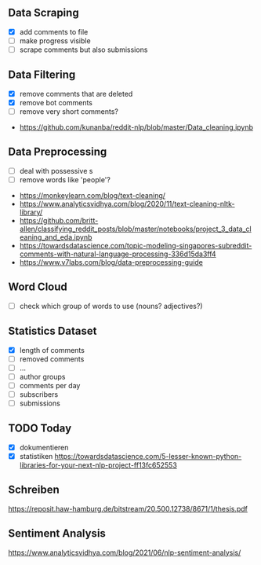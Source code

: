 ## Data Scraping ##
- [x] add comments to file
- [ ] make progress visible
- [ ] scrape comments but also submissions

## Data Filtering ##
- [x] remove comments that are deleted
- [x] remove bot comments
- [ ] remove very short comments?

* https://github.com/kunanba/reddit-nlp/blob/master/Data_cleaning.ipynb

## Data Preprocessing ##
- [ ] deal with possessive s
- [ ] remove words like 'people'?

* https://monkeylearn.com/blog/text-cleaning/
* https://www.analyticsvidhya.com/blog/2020/11/text-cleaning-nltk-library/
* https://github.com/britt-allen/classifying_reddit_posts/blob/master/notebooks/project_3_data_cleaning_and_eda.ipynb
* https://towardsdatascience.com/topic-modeling-singapores-subreddit-comments-with-natural-language-processing-336d15da3ff4
* https://www.v7labs.com/blog/data-preprocessing-guide

## Word Cloud ##
- [ ] check which group of words to use (nouns? adjectives?)

## Statistics Dataset ##
- [x] length of comments 
- [ ] removed comments
- [ ] ...
- [ ] author groups
- [ ] comments per day
- [ ] subscribers
- [ ] submissions

## TODO Today ##
- [x] dokumentieren
- [x] statistiken
https://towardsdatascience.com/5-lesser-known-python-libraries-for-your-next-nlp-project-ff13fc652553

## Schreiben ##
https://reposit.haw-hamburg.de/bitstream/20.500.12738/8671/1/thesis.pdf

## Sentiment Analysis ##
https://www.analyticsvidhya.com/blog/2021/06/nlp-sentiment-analysis/

